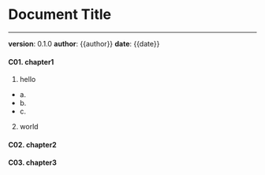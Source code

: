# Document Title
---
**version**: 0.1.0
**author**: {{author}}
**date**: {{date}}


#### C01. chapter1
1. hello
- a.
- b.
- c.

2. world

#### C02. chapter2

#### C03. chapter3
